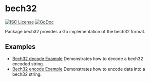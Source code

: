 bech32
==========

[![ISC License](http://img.shields.io/badge/license-ISC-blue.svg)](https://choosealicense.com/licenses/isc/)
[![GoDoc](https://godoc.org/github.com/AnumaNetwork/anumad/util/bech32?status.png)](http://godoc.org/github.com/AnumaNetwork/anumad/util/bech32)

Package bech32 provides a Go implementation of the bech32 format.

## Examples

* [Bech32 decode Example](http://godoc.org/github.com/AnumaNetwork/anumad/util/bech32#example-Bech32Decode)
  Demonstrates how to decode a bech32 encoded string.
* [Bech32 encode Example](http://godoc.org/github.com/AnumaNetwork/anumad/util/bech32#example-BechEncode)
  Demonstrates how to encode data into a bech32 string.

